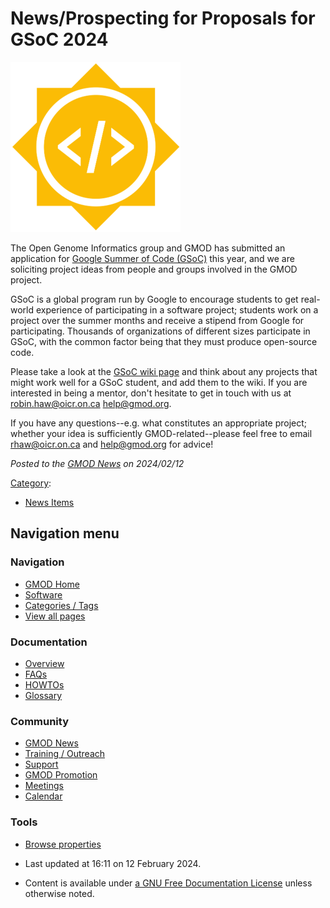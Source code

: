 



<span id="top"></span>




# <span dir="auto">News/Prospecting for Proposals for GSoC 2024</span>











[<img
src="https://raw.githubusercontent.com/GMOD/gmod.github.io/main/mediawiki/images/thumb/5/5d/GoogleSummer_2016logo.jpg/272px-GoogleSummer_2016logo.jpg.png"
srcset="https://raw.githubusercontent.com/GMOD/gmod.github.io/main/mediawiki/images/5/5d/GoogleSummer_2016logo.jpg 1.5x, https://raw.githubusercontent.com/GMOD/gmod.github.io/main/mediawiki/images/5/5d/GoogleSummer_2016logo.jpg 2x"
width="272" height="272" alt="GoogleSummer 2016logo.jpg" />](../GSoC "GSoC")



The Open Genome Informatics group and GMOD has submitted an application
for <a href="https://summerofcode.withgoogle.com/" class="external text"
rel="nofollow">Google Summer of Code (GSoC)</a> this year, and we are
soliciting project ideas from people and groups involved in the GMOD
project.

GSoC is a global program run by Google to encourage students to get
real-world experience of participating in a software project; students
work on a project over the summer months and receive a stipend from
Google for participating. Thousands of organizations of different sizes
participate in GSoC, with the common factor being that they must produce
open-source code.

Please take a look at the [GSoC wiki page](../GSoC "GSoC") and think
about any projects that might work well for a GSoC student, and add them
to the wiki. If you are interested in being a mentor, don't hesitate to
get in touch with us at
<a href="mailto:rhaw@oicr.on.ca" class="external text"
rel="nofollow">robin.haw@oicr.on.ca</a>
<a href="mailto:help@gmod.org" class="external text"
rel="nofollow">help@gmod.org</a>.

If you have any questions--e.g. what constitutes an appropriate project;
whether your idea is sufficiently GMOD-related--please feel free to
email <a href="mailto:robin.haw@oicr.on.ca" class="external text"
rel="nofollow">rhaw@oicr.on.ca</a> and
<a href="mailto:help@gmod.org" class="external text"
rel="nofollow">help@gmod.org</a> for advice!

  



*Posted to the [GMOD News](../GMOD_News "GMOD News") on 2024/02/12*






[Category](../Special%253ACategories "Special%253ACategories"):

- [News Items](../Category%253ANews_Items "Category%253ANews Items")






## Navigation menu







<a href="../Main_Page"
style="background-image: url(../../images/GMOD-cogs.png);"
title="Visit the main page"></a>


### Navigation



- <span id="n-GMOD-Home">[GMOD Home](../Main_Page)</span>
- <span id="n-Software">[Software](../GMOD_Components)</span>
- <span id="n-Categories-.2F-Tags">[Categories /
  Tags](../Categories)</span>
- <span id="n-View-all-pages">[View all
  pages](../Special:AllPages)</span>




### Documentation



- <span id="n-Overview">[Overview](../Overview)</span>
- <span id="n-FAQs">[FAQs](../Category%253AFAQ)</span>
- <span id="n-HOWTOs">[HOWTOs](../Category%253AHOWTO)</span>
- <span id="n-Glossary">[Glossary](../Glossary)</span>




### Community



- <span id="n-GMOD-News">[GMOD News](../GMOD_News)</span>
- <span id="n-Training-.2F-Outreach">[Training /
  Outreach](../Training_and_Outreach)</span>
- <span id="n-Support">[Support](../Support)</span>
- <span id="n-GMOD-Promotion">[GMOD Promotion](../GMOD_Promotion)</span>
- <span id="n-Meetings">[Meetings](../Meetings)</span>
- <span id="n-Calendar">[Calendar](../Calendar)</span>




### Tools

- <span id="t-smwbrowselink"><a
  href="../Special%253ABrowse/News-2FProspecting_for_Proposals_for_GSoC_2024"
  rel="smw-browse">Browse properties</a></span>



- <span id="footer-info-lastmod">Last updated at 16:11 on 12 February
  2024.</span>
<!-- - <span id="footer-info-viewcount">918 page views.</span> -->
- <span id="footer-info-copyright">Content is available under
  <a href="http://www.gnu.org/licenses/fdl-1.3.html" class="external"
  rel="nofollow">a GNU Free Documentation License</a> unless otherwise
  noted.</span>

<!-- -->



<!-- -->




